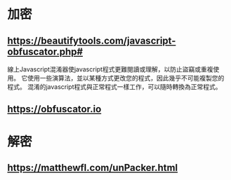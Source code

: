 # 加密

## https://beautifytools.com/javascript-obfuscator.php#

線上Javascript混淆器使javascript程式更難閱讀或理解，以防止盜竊或重複使用。 它使用一些演算法，並以某種方式更改您的程式，因此幾乎不可能複製您的程式。 混淆的javascript程式與正常程式一樣工作，可以隨時轉換為正常程式。

## https://obfuscator.io

# 解密

## https://matthewfl.com/unPacker.html
